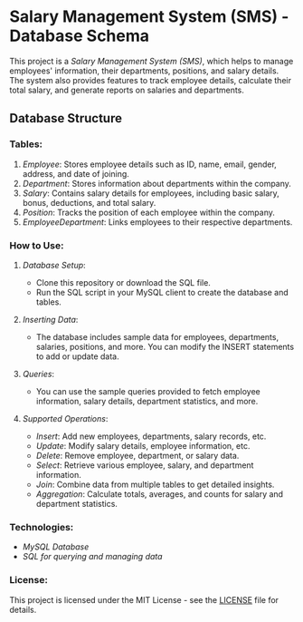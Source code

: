 

# Salary Management System (SMS) - Database Schema

This project is a *Salary Management System (SMS)*, which helps to manage employees' information, their departments, positions, and salary details. The system also provides features to track employee details, calculate their total salary, and generate reports on salaries and departments.

## Database Structure

### Tables:

1. *Employee*: Stores employee details such as ID, name, email, gender, address, and date of joining.
2. *Department*: Stores information about departments within the company.
3. *Salary*: Contains salary details for employees, including basic salary, bonus, deductions, and total salary.
4. *Position*: Tracks the position of each employee within the company.
5. *EmployeeDepartment*: Links employees to their respective departments.

### How to Use:

1. *Database Setup*:
   - Clone this repository or download the SQL file.
   - Run the SQL script in your MySQL client to create the database and tables.

2. *Inserting Data*:
   - The database includes sample data for employees, departments, salaries, positions, and more. You can modify the INSERT statements to add or update data.

3. *Queries*:
   - You can use the sample queries provided to fetch employee information, salary details, department statistics, and more.

4. *Supported Operations*:
   - *Insert*: Add new employees, departments, salary records, etc.
   - *Update*: Modify salary details, employee information, etc.
   - *Delete*: Remove employee, department, or salary data.
   - *Select*: Retrieve various employee, salary, and department information.
   - *Join*: Combine data from multiple tables to get detailed insights.
   - *Aggregation*: Calculate totals, averages, and counts for salary and department statistics.

### Technologies:

- *MySQL Database*
- *SQL for querying and managing data*

### License:

This project is licensed under the MIT License - see the [LICENSE](LICENSE) file for details.
